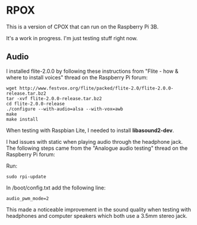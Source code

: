 # RPOX

This is a version of CPOX that can run on the Raspberry Pi 3B.

It's a work in progress.  I'm just testing stuff right now.

## Audio

I installed flite-2.0.0 by following these instructions from "Flite - how & where to install voices" thread on the Raspberry Pi forum:

```
wget http://www.festvox.org/flite/packed/flite-2.0/flite-2.0.0-release.tar.bz2
tar -xvf flite-2.0.0-release.tar.bz2
cd flite-2.0.0-release
./configure --with-audio=alsa --with-vox=awb
make
make install
```

When testing with Raspbian Lite, I needed to install **libasound2-dev**.

I had issues with static when playing audio through the headphone jack.  The following steps came from the "Analogue audio testing" thread on the Raspberry Pi forum:

Run:

```
sudo rpi-update
```

In /boot/config.txt add the following line:

```
audio_pwm_mode=2
```

This made a noticeable improvement in the sound quality when testing with headphones and computer speakers which both use a 3.5mm stereo jack.
